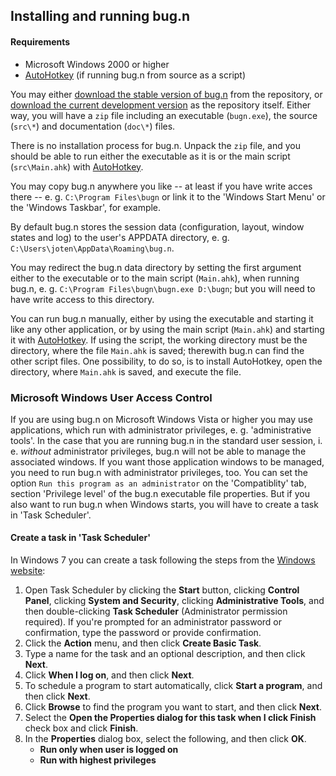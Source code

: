 ## Installing and running bug.n

#### Requirements

* Microsoft Windows 2000 or higher
* [AutoHotkey](http://ahkscript.org/download/) (if running bug.n from source as
a script)

You may either
[download the stable version of bug.n](https://github.com/fuhsjr00/bug.n/releases/latest)
from the repository, or
[download the current development version](https://github.com/fuhsjr00/bug.n/archive/master.zip)
as the repository itself. Either way, you will have a `zip` file including an
executable (`bugn.exe`), the source (`src\*`) and documentation (`doc\*`)
files.

There is no installation process for bug.n. Unpack the `zip` file, and you
should be able to run either the executable as it is or the main script
(`src\Main.ahk`) with [AutoHotkey](http://ahkscript.org/download/).

You may copy bug.n anywhere you like -- at least if you have write acces
there -- e. g. `C:\Program Files\bugn` or link it to the 'Windows Start Menu'
or the 'Windows Taskbar', for example.

By default bug.n stores the session data (configuration, layout, window states
and log) to the user's APPDATA directory, e. g.
`C:\Users\joten\AppData\Roaming\bug.n`.

You may redirect the bug.n data directory by setting the first argument either
to the executable or to the main script (`Main.ahk`), when running bug.n,
e. g. `C:\Program Files\bugn\bugn.exe D:\bugn`; but you will need to have write
access to this directory.

You can run bug.n manually, either by using the executable and starting it like
any other application, or by using the main script (`Main.ahk`) and starting it
with [AutoHotkey](http://ahkscript.org/download/).
If using the script, the working directory must be the directory, where the
file `Main.ahk` is saved; therewith bug.n can find the other script files. One
possibility, to do so, is to install AutoHotkey, open the directory, where
`Main.ahk` is saved, and execute the file.

### Microsoft Windows User Access Control

If you are using bug.n on Microsoft Windows Vista or higher you may use
applications, which run with administrator privileges, e. g. 'administrative
tools'. In the case that you are running bug.n in the standard user session,
i. e. _without_ administrator privileges, bug.n will not be able to manage the
associated windows. If you want those application windows to be managed, you
need to run bug.n with administrator privileges, too.
You can set the option `Run this program as an administrator` on the
'Compatiblity' tab, section 'Privilege level' of the bug.n executable file
properties. But if you also want to run bug.n when Windows starts, you will
have to create a task in 'Task Scheduler'.

#### Create a task in 'Task Scheduler'

In Windows 7 you can create a task following the steps from the
[Windows website](http://windows.microsoft.com/en-us/windows/schedule-task#1TC=windows-7):

1. Open Task Scheduler by clicking the **Start** button, clicking
**Control Panel**, clicking **System and Security**, clicking
**Administrative Tools**, and then double-clicking **Task Scheduler**
(Administrator permission required). If you're prompted for an administrator
password or confirmation, type the password or provide confirmation.
2. Click the **Action** menu, and then click **Create Basic Task**.
3. Type a name for the task and an optional description, and then click
**Next**.
4. Click **When I log on**, and then click **Next**.
5. To schedule a program to start automatically, click **Start a program**, and
then click **Next**.
6. Click **Browse** to find the program you want to start, and then click
**Next**.
7. Select the **Open the Properties dialog for this task when I click Finish**
check box and click **Finish**.
8. In the **Properties** dialog box, select the following, and then click
**OK**.
   * **Run only when user is logged on**
   * **Run with highest privileges**
